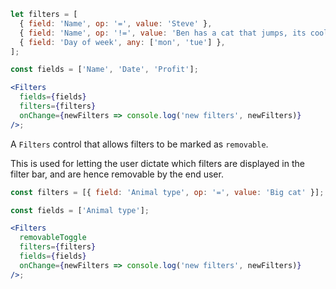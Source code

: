 ```jsx
let filters = [
  { field: 'Name', op: '=', value: 'Steve' },
  { field: 'Name', op: '!=', value: 'Ben has a cat that jumps, its cool' },
  { field: 'Day of week', any: ['mon', 'tue'] },
];

const fields = ['Name', 'Date', 'Profit'];

<Filters
  fields={fields}
  filters={filters}
  onChange={newFilters => console.log('new filters', newFilters)}
/>;
```

A `Filters` control that allows filters to be marked as `removable`.

This is used for letting the user dictate which filters are displayed in the filter bar, and are
hence removable by the end user.

```jsx
const filters = [{ field: 'Animal type', op: '=', value: 'Big cat' }];

const fields = ['Animal type'];

<Filters
  removableToggle
  filters={filters}
  fields={fields}
  onChange={newFilters => console.log('new filters', newFilters)}
/>;
```
